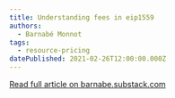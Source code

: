 ```yaml
---
title: Understanding fees in eip1559
authors:
  - Barnabé Monnot
tags:
  - resource-pricing
datePublished: 2021-02-26T12:00:00.000Z
---
```


[Read full article on barnabe.substack.com](https://barnabe.substack.com/p/understanding-fees-in-eip1559)
